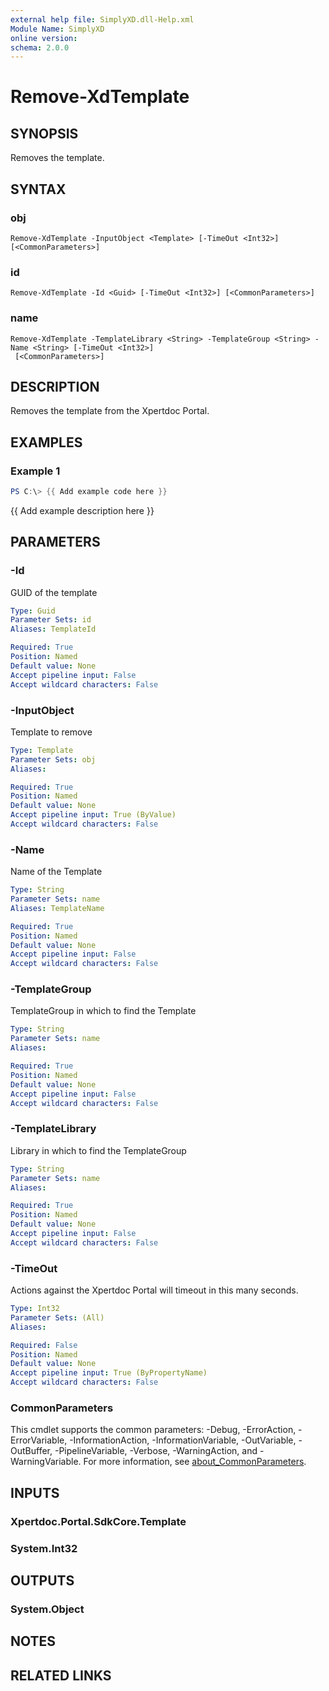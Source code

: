 ```yaml
---
external help file: SimplyXD.dll-Help.xml
Module Name: SimplyXD
online version:
schema: 2.0.0
---
```


# Remove-XdTemplate

## SYNOPSIS
Removes the template.

## SYNTAX

### obj
```
Remove-XdTemplate -InputObject <Template> [-TimeOut <Int32>] [<CommonParameters>]
```

### id
```
Remove-XdTemplate -Id <Guid> [-TimeOut <Int32>] [<CommonParameters>]
```

### name
```
Remove-XdTemplate -TemplateLibrary <String> -TemplateGroup <String> -Name <String> [-TimeOut <Int32>]
 [<CommonParameters>]
```

## DESCRIPTION
Removes the template from the Xpertdoc Portal.

## EXAMPLES

### Example 1
```powershell
PS C:\> {{ Add example code here }}
```

{{ Add example description here }}

## PARAMETERS

### -Id
GUID of the template

```yaml
Type: Guid
Parameter Sets: id
Aliases: TemplateId

Required: True
Position: Named
Default value: None
Accept pipeline input: False
Accept wildcard characters: False
```

### -InputObject
Template to remove

```yaml
Type: Template
Parameter Sets: obj
Aliases:

Required: True
Position: Named
Default value: None
Accept pipeline input: True (ByValue)
Accept wildcard characters: False
```

### -Name
Name of the Template

```yaml
Type: String
Parameter Sets: name
Aliases: TemplateName

Required: True
Position: Named
Default value: None
Accept pipeline input: False
Accept wildcard characters: False
```

### -TemplateGroup
TemplateGroup in which to find the Template

```yaml
Type: String
Parameter Sets: name
Aliases:

Required: True
Position: Named
Default value: None
Accept pipeline input: False
Accept wildcard characters: False
```

### -TemplateLibrary
Library in which to find the TemplateGroup

```yaml
Type: String
Parameter Sets: name
Aliases:

Required: True
Position: Named
Default value: None
Accept pipeline input: False
Accept wildcard characters: False
```

### -TimeOut
Actions against the Xpertdoc Portal will timeout in this many seconds.

```yaml
Type: Int32
Parameter Sets: (All)
Aliases:

Required: False
Position: Named
Default value: None
Accept pipeline input: True (ByPropertyName)
Accept wildcard characters: False
```

### CommonParameters
This cmdlet supports the common parameters: -Debug, -ErrorAction, -ErrorVariable, -InformationAction, -InformationVariable, -OutVariable, -OutBuffer, -PipelineVariable, -Verbose, -WarningAction, and -WarningVariable. For more information, see [about_CommonParameters](http://go.microsoft.com/fwlink/?LinkID=113216).

## INPUTS

### Xpertdoc.Portal.SdkCore.Template

### System.Int32

## OUTPUTS

### System.Object
## NOTES

## RELATED LINKS
